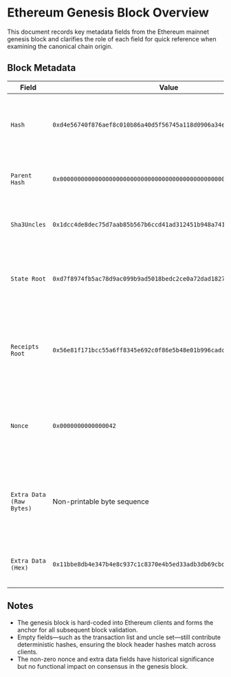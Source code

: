 # Ethereum Genesis Block Overview

This document records key metadata fields from the Ethereum mainnet genesis block and clarifies the role of each field for quick reference when examining the canonical chain origin.

## Block Metadata

| Field | Value | Description |
| --- | --- | --- |
| `Hash` | `0xd4e56740f876aef8c010b86a40d5f56745a118d0906a34e69aec8c0db1cb8fa3` | Canonical block identifier derived from the block header contents. |
| `Parent Hash` | `0x0000000000000000000000000000000000000000000000000000000000000000` | Zeroed because the genesis block has no predecessor. |
| `Sha3Uncles` | `0x1dcc4de8dec75d7aab85b567b6ccd41ad312451b948a7413f0a142fd40d49347` | Keccak hash of the RLP encoding of the empty uncle list. |
| `State Root` | `0xd7f8974fb5ac78d9ac099b9ad5018bedc2ce0a72dad1827a1709da30580f0544` | Merkle Patricia root of the world state after applying the genesis allocations. |
| `Receipts Root` | `0x56e81f171bcc55a6ff8345e692c0f86e5b48e01b996cadc001622fb5e363b421` | Keccak hash of the empty transaction receipt trie, reflecting that no transactions were processed. |
| `Nonce` | `0x0000000000000042` | The 64-bit nonce historically set by the Ethereum founders to the ASCII value of `B`. |
| `Extra Data (Raw Bytes)` | Non-printable byte sequence | Arbitrary field used for validator signatures in later blocks; contains a short identifier string in the genesis block. |
| `Extra Data (Hex)` | `0x11bbe8db4e347b4e8c937c1c8370e4b5ed33adb3db69cbdb7a38e1e50b1b82fa` | Hexadecimal representation of the extra data bytes for completeness. |

## Notes

- The genesis block is hard-coded into Ethereum clients and forms the anchor for all subsequent block validation.
- Empty fields—such as the transaction list and uncle set—still contribute deterministic hashes, ensuring the block header hashes match across clients.
- The non-zero nonce and extra data fields have historical significance but no functional impact on consensus in the genesis block.


